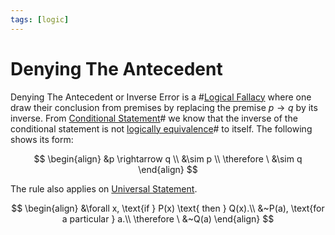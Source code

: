 ```yaml
---
tags: [logic]
---
```


# Denying The Antecedent

Denying The Antecedent or Inverse Error is a #[Logical Fallacy](202206172053.md)
where one draw their conclusion from premises by replacing the premise $p
\rightarrow q$ by its inverse. From [Conditional Statement](202205062055.md)# we
know that the inverse of the conditional statement is not [logically equivalence](202205061231.md)#
to itself. The following shows its form:

$$
\begin{align}
&p \rightarrow q \\
&\sim p \\
\therefore \ &\sim q
\end{align}
$$

The rule also applies on [Universal Statement](202204281245.md).

$$
\begin{align}
&\forall x, \text{if } P(x) \text{ then } Q(x).\\
&~P(a), \text{for a particular } a.\\
\therefore \ &~Q(a)
\end{align}
$$
